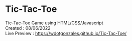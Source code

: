 # Tic-Tac-Toe
Tic-Tac-Toe Game using HTML/CSS/Javascript\
Created : 08/06/2022\
Live Preview : https://wdotgonzales.github.io/Tic-Tac-Toe/
